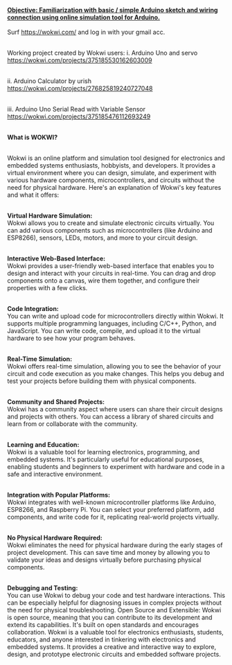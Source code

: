 <b><u>Objective: Familiarization with basic / simple Arduino sketch and wiring connection using online simulation tool for Arduino. </u></b><br><br>
Surf https://wokwi.com/ and log in with your gmail acc.<br><br>

Working project created by Wokwi users: i. Arduino Uno and servo https://wokwi.com/projects/375185530162603009<br><br>

ii. Arduino Calculator by urish https://wokwi.com/projects/276825819240727048<br><br>

iii. Arduino Uno Serial Read with Variable Sensor https://wokwi.com/projects/375185476112693249<br><br>

<b>What is WOKWI?</b><br><br>

Wokwi is an online platform and simulation tool designed for electronics and embedded systems enthusiasts, hobbyists, and developers. It provides a virtual environment where you can design, simulate, and experiment with various hardware components, microcontrollers, and circuits without the need for physical hardware. Here's an explanation of Wokwi's key features and what it offers:

<br><b>Virtual Hardware Simulation:</b><br> Wokwi allows you to create and simulate electronic circuits virtually. You can add various components such as microcontrollers (like Arduino and ESP8266), sensors, LEDs, motors, and more to your circuit design.

<br><b>Interactive Web-Based Interface:</b><br> Wokwi provides a user-friendly web-based interface that enables you to design and interact with your circuits in real-time. You can drag and drop components onto a canvas, wire them together, and configure their properties with a few clicks.

<br><b>Code Integration:</b><br> You can write and upload code for microcontrollers directly within Wokwi. It supports multiple programming languages, including C/C++, Python, and JavaScript. You can write code, compile, and upload it to the virtual hardware to see how your program behaves.

<br><b>Real-Time Simulation:</b><br> Wokwi offers real-time simulation, allowing you to see the behavior of your circuit and code execution as you make changes. This helps you debug and test your projects before building them with physical components.

<br><b>Community and Shared Projects:</b><br> Wokwi has a community aspect where users can share their circuit designs and projects with others. You can access a library of shared circuits and learn from or collaborate with the community.

<br><b>Learning and Education:</b><br> Wokwi is a valuable tool for learning electronics, programming, and embedded systems. It's particularly useful for educational purposes, enabling students and beginners to experiment with hardware and code in a safe and interactive environment.

<br><b>Integration with Popular Platforms:</b><br> Wokwi integrates with well-known microcontroller platforms like Arduino, ESP8266, and Raspberry Pi. You can select your preferred platform, add components, and write code for it, replicating real-world projects virtually.

<br><b>No Physical Hardware Required:</b><br> Wokwi eliminates the need for physical hardware during the early stages of project development. This can save time and money by allowing you to validate your ideas and designs virtually before purchasing physical components.

<br><b>Debugging and Testing:</b><br> You can use Wokwi to debug your code and test hardware interactions. This can be especially helpful for diagnosing issues in complex projects without the need for physical troubleshooting.
Open Source and Extensible: Wokwi is open source, meaning that you can contribute to its development and extend its capabilities. It's built on open standards and encourages collaboration.
Wokwi is a valuable tool for electronics enthusiasts, students, educators, and anyone interested in tinkering with electronics and embedded systems. It provides a creative and interactive way to explore, design, and prototype electronic circuits and embedded software projects.
